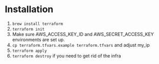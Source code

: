 # Installation

1. `brew install terraform`
2. `terraform init`
3. Make sure AWS_ACCESS_KEY_ID and AWS_SECRET_ACCESS_KEY environments are set up.
4. `cp terraform.tfvars.example terraform.tfvars` and adjust my_ip
5. `terraform apply`
6. `terraform destroy` if you need to get rid of the infra
